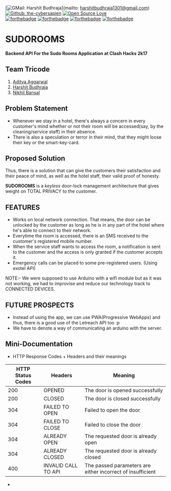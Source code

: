 [![GMail: Harshit Budhraja](https://img.shields.io/badge/contact-harshitbudhraja-blue.svg?style=flat)](mailto: harshitbudhraja1301@gmail.com)
[![Github: the-cybersapien](https://img.shields.io/badge/contact-thecybersapien-blue.svg?style=flat)](https://github.com/the-cybersapien/)
[![Open Source Love](https://badges.frapsoft.com/os/v2/open-source.svg?v=102)](https://github.com/ellerbrock/open-source-badge/)<br>
[![forthebadge](http://forthebadge.com/badges/uses-git.svg)](http://forthebadge.com)
[![forthebadge](http://forthebadge.com/badges/built-by-developers.svg)](http://forthebadge.com)
[![forthebadge](http://forthebadge.com/badges/built-with-love.svg)](http://forthebadge.com)
[![forthebadge](http://forthebadge.com/badges/built-with-swag.svg)](http://forthebadge.com)
# SUDOROOMS
**Backend API For the Sudo Rooms Application at Clash Hacks 2k17**

## Team Tricode

1. [Aditya Aggarwal](https://github.com/the-cybersapien/)
2. [Harshit Budhraja](https://github.com/harshitbudhraja/)
3. [Nikhil Bansal](https://github.com/nikhilbansal97/)

## **Problem Statement**

* Whenever we stay in a hotel, there's always a concern in every customer's mind whether or not their room will be accessed(say, by the cleaning/service staff) in their absence.
* There is also a speculation or terror in their mind, that they might loose their key or the smart-key-card.

## **Proposed Solution**

Thus, there is a solution that can give the customers their satisfaction and their peace of mind, as well as the hotel staff, their valid proof of honesty.

**SUDOROOMS** is a *keyless* door-lock management architecture that gives weight on TOTAL PRIVACY to the customer.

## **FEATURES**

* Works on local network connection. That means, the door can be unlocked by the customer as long as he is in any part of the hotel where he's able to connect to their network.
* Everytime the room is accessed, there is an SMS received to the customer's registered mobile number.
* When the service staff wants to access the room, a notification is sent to the customer and the access is only granted if the customer accepts it.
* Emergency calls can be placed to some pre-registered users. (Using exotel API)

NOTE:- We were supposed to use Arduino with a wifi module but as it was not working, we had to improvise and reduce our technology track to CONNECTED DEVICES.

## **FUTURE PROSPECTS**

* Instead of using the app, we can use PWA(Progressive WebApps) and thus, there is a good use of the Letreach API too :p
* We have to denote a way of communicating an arduino with the server.

## Mini-Documentation

* HTTP Response Codes + Headers and their meanings

| HTTP Status Codes | Headers             | Meaning                                                    |
|-------------------|---------------------|------------------------------------------------------------|
| 200               | OPENED              | The door is opened successfully                            |
| 200               | CLOSED              | The door is closed successfully                            |
| 304               | FAILED TO OPEN      | Failed to open the door                                    |
| 304               | FAILED TO CLOSE     | Failed to close the door                                   |
| 304               | ALREADY OPEN        | The requested door is already open                         |
| 304               | ALREADY CLOSED      | The requested door is already closed                       |
| 400               | INVALID CALL TO API | The passed parameters are either incorrect of insufficient |

* 

